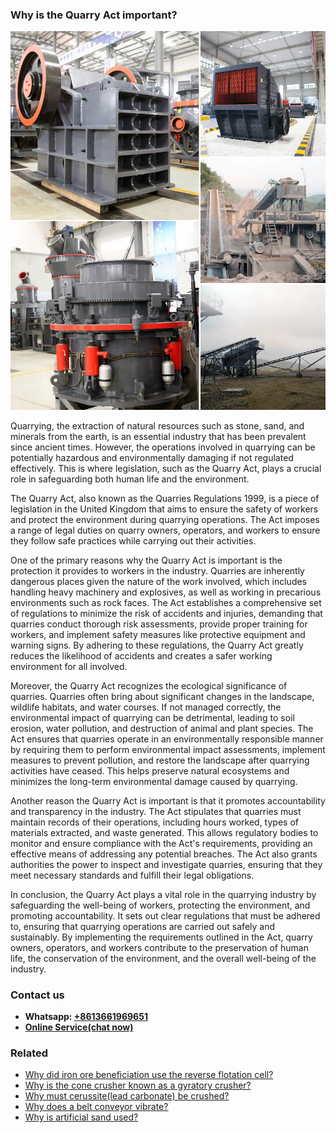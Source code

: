 <h3>Why is the Quarry Act important?</h3><img src='1701671436.jpg' alt=''><p>Quarrying, the extraction of natural resources such as stone, sand, and minerals from the earth, is an essential industry that has been prevalent since ancient times. However, the operations involved in quarrying can be potentially hazardous and environmentally damaging if not regulated effectively. This is where legislation, such as the Quarry Act, plays a crucial role in safeguarding both human life and the environment.</p><p>The Quarry Act, also known as the Quarries Regulations 1999, is a piece of legislation in the United Kingdom that aims to ensure the safety of workers and protect the environment during quarrying operations. The Act imposes a range of legal duties on quarry owners, operators, and workers to ensure they follow safe practices while carrying out their activities.</p><p>One of the primary reasons why the Quarry Act is important is the protection it provides to workers in the industry. Quarries are inherently dangerous places given the nature of the work involved, which includes handling heavy machinery and explosives, as well as working in precarious environments such as rock faces. The Act establishes a comprehensive set of regulations to minimize the risk of accidents and injuries, demanding that quarries conduct thorough risk assessments, provide proper training for workers, and implement safety measures like protective equipment and warning signs. By adhering to these regulations, the Quarry Act greatly reduces the likelihood of accidents and creates a safer working environment for all involved.</p><p>Moreover, the Quarry Act recognizes the ecological significance of quarries. Quarries often bring about significant changes in the landscape, wildlife habitats, and water courses. If not managed correctly, the environmental impact of quarrying can be detrimental, leading to soil erosion, water pollution, and destruction of animal and plant species. The Act ensures that quarries operate in an environmentally responsible manner by requiring them to perform environmental impact assessments, implement measures to prevent pollution, and restore the landscape after quarrying activities have ceased. This helps preserve natural ecosystems and minimizes the long-term environmental damage caused by quarrying.</p><p>Another reason the Quarry Act is important is that it promotes accountability and transparency in the industry. The Act stipulates that quarries must maintain records of their operations, including hours worked, types of materials extracted, and waste generated. This allows regulatory bodies to monitor and ensure compliance with the Act's requirements, providing an effective means of addressing any potential breaches. The Act also grants authorities the power to inspect and investigate quarries, ensuring that they meet necessary standards and fulfill their legal obligations.</p><p>In conclusion, the Quarry Act plays a vital role in the quarrying industry by safeguarding the well-being of workers, protecting the environment, and promoting accountability. It sets out clear regulations that must be adhered to, ensuring that quarrying operations are carried out safely and sustainably. By implementing the requirements outlined in the Act, quarry owners, operators, and workers contribute to the preservation of human life, the conservation of the environment, and the overall well-being of the industry.</p><h3>Contact us</h3><ul><li><strong>Whatsapp:&nbsp;<a href="https://wa.me/8613661969651">+8613661969651</a></strong></li><li><a href="https://swt.shibang-china.com/?git&amp;zhl"><strong>Online Service(chat now)</strong></a></li></ul><h3>Related</h3><ul><li><a href='Why%20did%20iron%20ore%20beneficiation%20use%20the%20reverse%20flotation%20cell%3F.md'>Why did iron ore beneficiation use the reverse flotation cell?</a></li><li><a href='Why%20is%20the%20cone%20crusher%20known%20as%20a%20gyratory%20crusher%3F.md'>Why is the cone crusher known as a gyratory crusher?</a></li><li><a href='Why%20must%20cerussite%28lead%20carbonate%29%20be%20crushed%3F.md'>Why must cerussite(lead carbonate) be crushed?</a></li><li><a href='Why%20does%20a%20belt%20conveyor%20vibrate%3F.md'>Why does a belt conveyor vibrate?</a></li><li><a href='Why%20is%20artificial%20sand%20used%3F.md'>Why is artificial sand used?</a></li></ul>